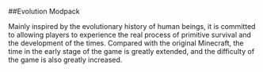 ##Evolution Modpack

Mainly inspired by the evolutionary history of human beings, it is committed to allowing players to experience the real process of primitive survival and the development of the times. Compared with the original Minecraft, the time in the early stage of the game is greatly extended, and the difficulty of the game is also greatly increased.
